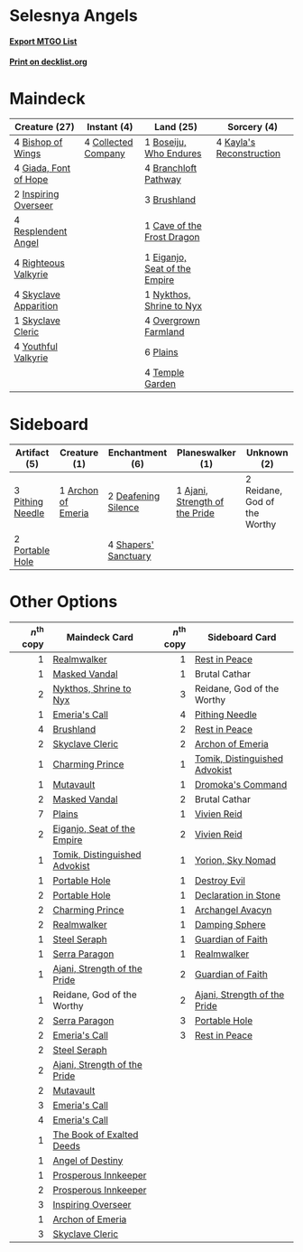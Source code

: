 # Selesnya Angels

#### [Export MTGO List](../collection/Selesnya%20Angels/Selesnya%20Angels.txt)
#### [Print on decklist.org](http://decklist.org/?deckmain=4%09Bishop%20of%20Wings%0A1%09Boseiju,%20Who%20Endures%0A4%09Branchloft%20Pathway%0A3%09Brushland%0A1%09Cave%20of%20the%20Frost%20Dragon%0A4%09Collected%20Company%0A1%09Eiganjo,%20Seat%20of%20the%20Empire%0A4%09Giada,%20Font%20of%20Hope%0A2%09Inspiring%20Overseer%0A4%09Kayla's%20Reconstruction%0A1%09Nykthos,%20Shrine%20to%20Nyx%0A4%09Overgrown%20Farmland%0A6%09Plains%0A4%09Resplendent%20Angel%0A4%09Righteous%20Valkyrie%0A4%09Skyclave%20Apparition%0A1%09Skyclave%20Cleric%0A4%09Temple%20Garden%0A4%09Youthful%20Valkyrie&deckside=1%09Ajani,%20Strength%20of%20the%20Pride%0A1%09Archon%20of%20Emeria%0A2%09Deafening%20Silence%0A3%09Pithing%20Needle%0A2%09Portable%20Hole%0A2%09Reidane,%20God%20of%20the%20Worthy%0A4%09Shapers'%20Sanctuary)
# Maindeck

|                                         Creature (27)                                          |                                         Instant (4)                                          |                                               Land (25)                                                |                                            Sorcery (4)                                            |
|------------------------------------------------------------------------------------------------|----------------------------------------------------------------------------------------------|--------------------------------------------------------------------------------------------------------|---------------------------------------------------------------------------------------------------|
|4 [Bishop of Wings](http://gatherer.wizards.com/Pages/Card/Details.aspx?multiverseid=466762)    |4 [Collected Company](http://gatherer.wizards.com/Pages/Card/Details.aspx?multiverseid=394519)|1 [Boseiju, Who Endures](http://gatherer.wizards.com/Pages/Card/Details.aspx?multiverseid=548579)       |4 [Kayla's Reconstruction](http://gatherer.wizards.com/Pages/Card/Details.aspx?multiverseid=583595)|
|4 [Giada, Font of Hope](http://gatherer.wizards.com/Pages/Card/Details.aspx?multiverseid=555215)|                                                                                              |4 [Branchloft Pathway](http://gatherer.wizards.com/Pages/Card/Details.aspx?multiverseid=491909)         |                                                                                                   |
|2 [Inspiring Overseer](http://gatherer.wizards.com/Pages/Card/Details.aspx?multiverseid=555219) |                                                                                              |3 [Brushland](http://gatherer.wizards.com/Pages/Card/Details.aspx?multiverseid=129496)                  |                                                                                                   |
|4 [Resplendent Angel](http://gatherer.wizards.com/Pages/Card/Details.aspx?multiverseid=447170)  |                                                                                              |1 [Cave of the Frost Dragon](http://gatherer.wizards.com/Pages/Card/Details.aspx?multiverseid=527540)   |                                                                                                   |
|4 [Righteous Valkyrie](http://gatherer.wizards.com/Pages/Card/Details.aspx?multiverseid=503630) |                                                                                              |1 [Eiganjo, Seat of the Empire](http://gatherer.wizards.com/Pages/Card/Details.aspx?multiverseid=548581)|                                                                                                   |
|4 [Skyclave Apparition](http://gatherer.wizards.com/Pages/Card/Details.aspx?multiverseid=495603)|                                                                                              |1 [Nykthos, Shrine to Nyx](http://gatherer.wizards.com/Pages/Card/Details.aspx?multiverseid=373713)     |                                                                                                   |
|1 [Skyclave Cleric](http://gatherer.wizards.com/Pages/Card/Details.aspx?multiverseid=491666)    |                                                                                              |4 [Overgrown Farmland](http://gatherer.wizards.com/Pages/Card/Details.aspx?multiverseid=535064)         |                                                                                                   |
|4 [Youthful Valkyrie](http://gatherer.wizards.com/Pages/Card/Details.aspx?multiverseid=506924)  |                                                                                              |6 [Plains](http://gatherer.wizards.com/Pages/Card/Details.aspx?multiverseid=439856)                     |                                                                                                   |
|                                                                                                |                                                                                              |4 [Temple Garden](http://gatherer.wizards.com/Pages/Card/Details.aspx?multiverseid=405112)              |                                                                                                   |


# Sideboard

|                                       Artifact (5)                                        |                                        Creature (1)                                         |                                        Enchantment (6)                                        |                                            Planeswalker (1)                                             |        Unknown (2)         |
|-------------------------------------------------------------------------------------------|---------------------------------------------------------------------------------------------|-----------------------------------------------------------------------------------------------|---------------------------------------------------------------------------------------------------------|----------------------------|
|3 [Pithing Needle](http://gatherer.wizards.com/Pages/Card/Details.aspx?multiverseid=129526)|1 [Archon of Emeria](http://gatherer.wizards.com/Pages/Card/Details.aspx?multiverseid=495594)|2 [Deafening Silence](http://gatherer.wizards.com/Pages/Card/Details.aspx?multiverseid=472972) |1 [Ajani, Strength of the Pride](http://gatherer.wizards.com/Pages/Card/Details.aspx?multiverseid=466756)|2 Reidane, God of the Worthy|
|2 [Portable Hole](http://gatherer.wizards.com/Pages/Card/Details.aspx?multiverseid=527320) |                                                                                             |4 [Shapers' Sanctuary](http://gatherer.wizards.com/Pages/Card/Details.aspx?multiverseid=435362)|                                                                                                         |                            |


# Other Options

|*n*<sup>th</sup> copy|                                             Maindeck Card                                              |*n*<sup>th</sup> copy|                                             Sideboard Card                                             |
|--------------------:|--------------------------------------------------------------------------------------------------------|--------------------:|--------------------------------------------------------------------------------------------------------|
|                    1|[Realmwalker](http://gatherer.wizards.com/Pages/Card/Details.aspx?multiverseid=503804)                  |                    1|[Rest in Peace](http://gatherer.wizards.com/Pages/Card/Details.aspx?multiverseid=442021)                |
|                    1|[Masked Vandal](http://gatherer.wizards.com/Pages/Card/Details.aspx?multiverseid=503800)                |                    1|Brutal Cathar                                                                                           |
|                    2|[Nykthos, Shrine to Nyx](http://gatherer.wizards.com/Pages/Card/Details.aspx?multiverseid=373713)       |                    3|Reidane, God of the Worthy                                                                              |
|                    1|[Emeria's Call](http://gatherer.wizards.com/Pages/Card/Details.aspx?multiverseid=491633)                |                    4|[Pithing Needle](http://gatherer.wizards.com/Pages/Card/Details.aspx?multiverseid=129526)               |
|                    4|[Brushland](http://gatherer.wizards.com/Pages/Card/Details.aspx?multiverseid=129496)                    |                    2|[Rest in Peace](http://gatherer.wizards.com/Pages/Card/Details.aspx?multiverseid=442021)                |
|                    2|[Skyclave Cleric](http://gatherer.wizards.com/Pages/Card/Details.aspx?multiverseid=491666)              |                    2|[Archon of Emeria](http://gatherer.wizards.com/Pages/Card/Details.aspx?multiverseid=495594)             |
|                    1|[Charming Prince](http://gatherer.wizards.com/Pages/Card/Details.aspx?multiverseid=472970)              |                    1|[Tomik, Distinguished Advokist](http://gatherer.wizards.com/Pages/Card/Details.aspx?multiverseid=460961)|
|                    1|[Mutavault](http://gatherer.wizards.com/Pages/Card/Details.aspx?multiverseid=370733)                    |                    1|[Dromoka's Command](http://gatherer.wizards.com/Pages/Card/Details.aspx?multiverseid=394558)            |
|                    2|[Masked Vandal](http://gatherer.wizards.com/Pages/Card/Details.aspx?multiverseid=503800)                |                    2|Brutal Cathar                                                                                           |
|                    7|[Plains](http://gatherer.wizards.com/Pages/Card/Details.aspx?multiverseid=439856)                       |                    1|[Vivien Reid](http://gatherer.wizards.com/Pages/Card/Details.aspx?multiverseid=447344)                  |
|                    2|[Eiganjo, Seat of the Empire](http://gatherer.wizards.com/Pages/Card/Details.aspx?multiverseid=548581)  |                    2|[Vivien Reid](http://gatherer.wizards.com/Pages/Card/Details.aspx?multiverseid=447344)                  |
|                    1|[Tomik, Distinguished Advokist](http://gatherer.wizards.com/Pages/Card/Details.aspx?multiverseid=460961)|                    1|[Yorion, Sky Nomad](http://gatherer.wizards.com/Pages/Card/Details.aspx?multiverseid=479752)            |
|                    1|[Portable Hole](http://gatherer.wizards.com/Pages/Card/Details.aspx?multiverseid=527320)                |                    1|[Destroy Evil](http://gatherer.wizards.com/Pages/Card/Details.aspx?multiverseid=574497)                 |
|                    2|[Portable Hole](http://gatherer.wizards.com/Pages/Card/Details.aspx?multiverseid=527320)                |                    1|[Declaration in Stone](http://gatherer.wizards.com/Pages/Card/Details.aspx?multiverseid=409750)         |
|                    2|[Charming Prince](http://gatherer.wizards.com/Pages/Card/Details.aspx?multiverseid=472970)              |                    1|[Archangel Avacyn](http://gatherer.wizards.com/Pages/Card/Details.aspx?multiverseid=409741)             |
|                    2|[Realmwalker](http://gatherer.wizards.com/Pages/Card/Details.aspx?multiverseid=503804)                  |                    1|[Damping Sphere](http://gatherer.wizards.com/Pages/Card/Details.aspx?multiverseid=443101)               |
|                    1|[Steel Seraph](http://gatherer.wizards.com/Pages/Card/Details.aspx?multiverseid=583623)                 |                    1|[Guardian of Faith](http://gatherer.wizards.com/Pages/Card/Details.aspx?multiverseid=527305)            |
|                    1|[Serra Paragon](http://gatherer.wizards.com/Pages/Card/Details.aspx?multiverseid=574512)                |                    1|[Realmwalker](http://gatherer.wizards.com/Pages/Card/Details.aspx?multiverseid=503804)                  |
|                    1|[Ajani, Strength of the Pride](http://gatherer.wizards.com/Pages/Card/Details.aspx?multiverseid=466756) |                    2|[Guardian of Faith](http://gatherer.wizards.com/Pages/Card/Details.aspx?multiverseid=527305)            |
|                    1|Reidane, God of the Worthy                                                                              |                    2|[Ajani, Strength of the Pride](http://gatherer.wizards.com/Pages/Card/Details.aspx?multiverseid=466756) |
|                    2|[Serra Paragon](http://gatherer.wizards.com/Pages/Card/Details.aspx?multiverseid=574512)                |                    3|[Portable Hole](http://gatherer.wizards.com/Pages/Card/Details.aspx?multiverseid=527320)                |
|                    2|[Emeria's Call](http://gatherer.wizards.com/Pages/Card/Details.aspx?multiverseid=491633)                |                    3|[Rest in Peace](http://gatherer.wizards.com/Pages/Card/Details.aspx?multiverseid=442021)                |
|                    2|[Steel Seraph](http://gatherer.wizards.com/Pages/Card/Details.aspx?multiverseid=583623)                 |                     |                                                                                                        |
|                    2|[Ajani, Strength of the Pride](http://gatherer.wizards.com/Pages/Card/Details.aspx?multiverseid=466756) |                     |                                                                                                        |
|                    2|[Mutavault](http://gatherer.wizards.com/Pages/Card/Details.aspx?multiverseid=370733)                    |                     |                                                                                                        |
|                    3|[Emeria's Call](http://gatherer.wizards.com/Pages/Card/Details.aspx?multiverseid=491633)                |                     |                                                                                                        |
|                    4|[Emeria's Call](http://gatherer.wizards.com/Pages/Card/Details.aspx?multiverseid=491633)                |                     |                                                                                                        |
|                    1|[The Book of Exalted Deeds](http://gatherer.wizards.com/Pages/Card/Details.aspx?multiverseid=527291)    |                     |                                                                                                        |
|                    1|[Angel of Destiny](http://gatherer.wizards.com/Pages/Card/Details.aspx?multiverseid=491623)             |                     |                                                                                                        |
|                    1|[Prosperous Innkeeper](http://gatherer.wizards.com/Pages/Card/Details.aspx?multiverseid=527487)         |                     |                                                                                                        |
|                    2|[Prosperous Innkeeper](http://gatherer.wizards.com/Pages/Card/Details.aspx?multiverseid=527487)         |                     |                                                                                                        |
|                    3|[Inspiring Overseer](http://gatherer.wizards.com/Pages/Card/Details.aspx?multiverseid=555219)           |                     |                                                                                                        |
|                    1|[Archon of Emeria](http://gatherer.wizards.com/Pages/Card/Details.aspx?multiverseid=495594)             |                     |                                                                                                        |
|                    3|[Skyclave Cleric](http://gatherer.wizards.com/Pages/Card/Details.aspx?multiverseid=491666)              |                     |                                                                                                        |

